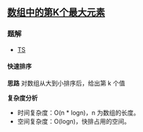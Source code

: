 ## [数组中的第K个最大元素](https://leetcode-cn.com/problems/kth-largest-element-in-an-array/)
### 题解
+ [TS](../../ts/256/215.ts)

#### 快速排序
**思路**
对数组从大到小排序后，给出第 k 个值

**复杂度分析**
+ 时间复杂度：O(n * logn)，n 为数组的长度。
+ 空间复杂度：O(logn)，快排占用的空间。